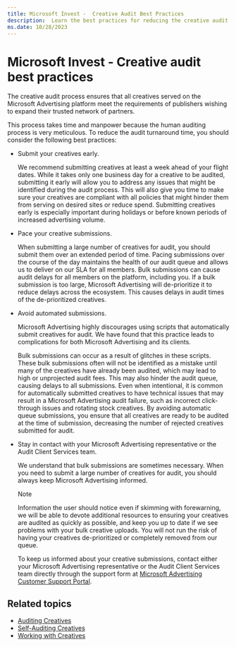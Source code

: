 ```yaml
---
title: Microsoft Invest -  Creative Audit Best Practices
description:  Learn the best practices for reducing the creative audit turn around time.
ms.date: 10/28/2023
---
```


# Microsoft Invest - Creative audit best practices

The creative audit process ensures that all creatives served on the Microsoft Advertising platform meet the requirements of publishers wishing to expand their trusted network of partners.

This process takes time and manpower because the human auditing process is very meticulous. To reduce the audit turnaround time, you should consider the following best practices:

- Submit your creatives early.

  We recommend submitting creatives at least a week ahead of your flight dates. While it takes only one business day for a creative to be
  audited, submitting it early will allow you to address any issues that might be identified during the audit process. This will also give you time to make sure your creatives are compliant with all policies that might hinder them from serving on desired sites or reduce spend. Submitting creatives early is especially important during holidays or before known periods of increased advertising volume.

- Pace your creative submissions.

  When submitting a large number of creatives for audit, you should submit them over an extended period of time. Pacing submissions over
  the course of the day maintains the health of our audit queue and allows us to deliver on our SLA for all members. Bulk submissions can
  cause audit delays for all members on the platform, including you. If a bulk submission is too large, Microsoft Advertising will de-prioritize it to reduce delays across the ecosystem. This causes delays in audit times of the de-prioritized creatives.

- Avoid automated submissions.

  Microsoft Advertising highly discourages using scripts that automatically submit creatives for audit. We have found that this practice leads to complications for both Microsoft Advertising and its clients.

  Bulk submissions can occur as a result of glitches in these scripts. These bulk submissions often will not be identified as a mistake until many of the creatives have already been audited, which may lead to high or unprojected audit fees. This may also hinder the audit queue, causing delays to all submissions. Even when intentional, it is common for automatically submitted creatives to have technical issues that may result in a Microsoft Advertising audit failure, such as incorrect click-through issues and rotating stock creatives. By avoiding automatic queue submissions, you ensure that all creatives are ready to be audited at the time of submission, decreasing the number of rejected creatives submitted for audit.

- Stay in contact with your Microsoft Advertising representative or the Audit Client Services team.

  We understand that bulk submissions are sometimes necessary. When you need to submit a large number of creatives for audit, you should always keep Microsoft Advertising informed.
  > [!NOTE]
  > Information the user should notice even if skimming with forewarning, we will be able to devote additional resources to ensuring your creatives are audited as quickly as possible, and keep you up to date if we see problems with your bulk creative uploads. You will not run the risk of having your creatives de-prioritized or completely removed from our queue.

  To keep us informed about your creative submissions, contact either your Microsoft Advertising representative or the Audit Client Services team directly through the support form at [Microsoft Advertising Customer Support Portal](https://support.ads.microsoft.com).

## Related topics

- [Auditing Creatives](auditing-creatives.md)
- [Self-Auditing Creatives](self-auditing-creatives.md)
- [Working with Creatives](working-with-creatives.md)
